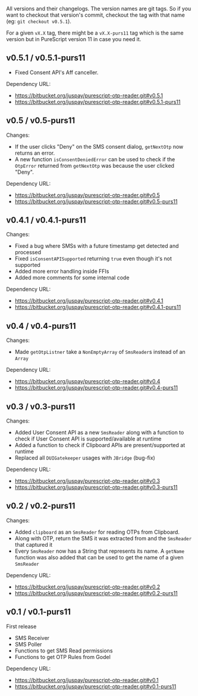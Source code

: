 All versions and their changelogs. The version names are git tags. So if you want to checkout that version's commit, checkout the tag with that name (eg: `git checkout v0.5.1`).

For a given `vX.X` tag, there might be a `vX.X-purs11` tag which is the same version but in PureScript version 11 in case you need it.

## v0.5.1 / v0.5.1-purs11

* Fixed Consent API's Aff canceller.

Dependency URL:

* https://bitbucket.org/juspay/purescript-otp-reader.git#v0.5.1
* https://bitbucket.org/juspay/purescript-otp-reader.git#v0.5.1-purs11

## v0.5 / v0.5-purs11

Changes:

* If the user clicks "Deny" on the SMS consent dialog, `getNextOtp` now returns an error.
* A new function `isConsentDeniedError` can be used to check if the `OtpError` returned from `getNextOtp` was because the user clicked "Deny".

Dependency URL:

* https://bitbucket.org/juspay/purescript-otp-reader.git#v0.5
* https://bitbucket.org/juspay/purescript-otp-reader.git#v0.5-purs11

## v0.4.1 / v0.4.1-purs11

Changes:

* Fixed a bug where SMSs with a future timestamp get detected and processed
* Fixed `isConsentAPISupported` returning `true` even though it's not supported
* Added more error handling inside FFIs
* Added more comments for some internal code

Dependency URL:

* https://bitbucket.org/juspay/purescript-otp-reader.git#v0.4.1
* https://bitbucket.org/juspay/purescript-otp-reader.git#v0.4.1-purs11

## v0.4 / v0.4-purs11

Changes:

* Made `getOtpListner` take a `NonEmptyArray` of `SmsReader`s instead of an `Array`

Dependency URL:

* https://bitbucket.org/juspay/purescript-otp-reader.git#v0.4
* https://bitbucket.org/juspay/purescript-otp-reader.git#v0.4-purs11

## v0.3 / v0.3-purs11

Changes:

* Added User Consent API as a new `SmsReader` along with a function to check if User Consent API is supported/available at runtime
* Added a function to check if Clipboard APIs are present/supported at runtime
* Replaced all `DUIGatekeeper` usages with `JBridge` (bug-fix)

Dependency URL:

* https://bitbucket.org/juspay/purescript-otp-reader.git#v0.3
* https://bitbucket.org/juspay/purescript-otp-reader.git#v0.3-purs11

## v0.2 / v0.2-purs11

Changes:

* Added `clipboard` as an `SmsReader` for reading OTPs from Clipboard.
* Along with OTP, return the SMS it was extracted from and the `SmsReader` that captured it
* Every `SmsReader` now has a String that represents its name. A `getName` function was also added that can be used to get the name of a given `SmsReader`

Dependency URL:

* https://bitbucket.org/juspay/purescript-otp-reader.git#v0.2
* https://bitbucket.org/juspay/purescript-otp-reader.git#v0.2-purs11

## v0.1 / v0.1-purs11
First release

* SMS Receiver
* SMS Poller
* Functions to get SMS Read permissions
* Functions to get OTP Rules from Godel

Dependency URL:

* https://bitbucket.org/juspay/purescript-otp-reader.git#v0.1
* https://bitbucket.org/juspay/purescript-otp-reader.git#v0.1-purs11